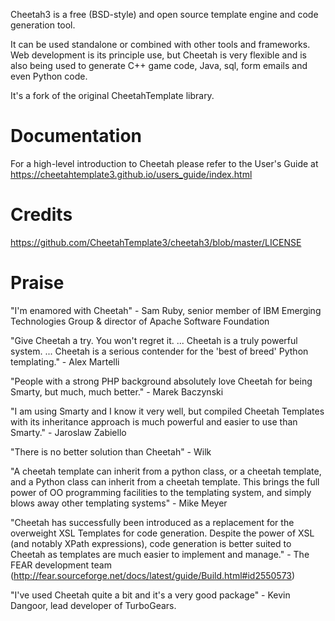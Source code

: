 Cheetah3 is a free (BSD-style) and open source template engine and code
generation tool.

It can be used standalone or combined with other tools and frameworks. Web
development is its principle use, but Cheetah is very flexible and is also being
used to generate C++ game code, Java, sql, form emails and even Python code.

It's a fork of the original CheetahTemplate library.

Documentation
================================================================================
For a high-level introduction to Cheetah please refer to the User\'s Guide
at https://cheetahtemplate3.github.io/users_guide/index.html

Credits
================================================================================
https://github.com/CheetahTemplate3/cheetah3/blob/master/LICENSE

Praise
================================================================================
"I\'m enamored with Cheetah" - Sam Ruby, senior member of IBM Emerging
Technologies Group & director of Apache Software Foundation

"Give Cheetah a try. You won\'t regret it. ... Cheetah is a truly powerful
system. ... Cheetah is a serious contender for the 'best of breed' Python
templating." - Alex Martelli

"People with a strong PHP background absolutely love Cheetah for being Smarty,
but much, much better." - Marek Baczynski

"I am using Smarty and I know it very well, but compiled Cheetah Templates with
its inheritance approach is much powerful and easier to use than Smarty." -
Jaroslaw Zabiello

"There is no better solution than Cheetah" - Wilk

"A cheetah template can inherit from a python class, or a cheetah template, and
a Python class can inherit from a cheetah template. This brings the full power
of OO programming facilities to the templating system, and simply blows away
other templating systems" - Mike Meyer

"Cheetah has successfully been introduced as a replacement for the overweight
XSL Templates for code generation. Despite the power of XSL (and notably XPath
expressions), code generation is better suited to Cheetah as templates are much
easier to implement and manage." - The FEAR development team
    (http://fear.sourceforge.net/docs/latest/guide/Build.html#id2550573)

"I\'ve used Cheetah quite a bit and it\'s a very good package" - Kevin Dangoor,
lead developer of TurboGears.
